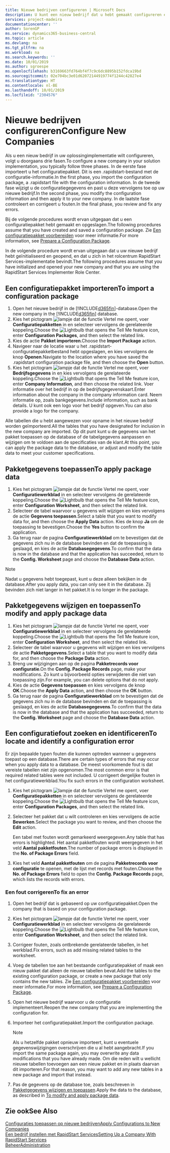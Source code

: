 ```yaml
---
title: Nieuwe bedrijven configureren | Microsoft Docs
description: U kunt een nieuw bedrijf dat u hebt gemaakt configureren en aanpassen. U kunt uw implementatie verder afstellen door de configuratie te voltooien in drie fasen.
services: project-madeira
documentationcenter: ''
author: SorenGP
ms.service: dynamics365-business-central
ms.topic: article
ms.devlang: na
ms.tgt_pltfrm: na
ms.workload: na
ms.search.keywords: ''
ms.date: 10/01/2019
ms.author: sgroespe
ms.openlocfilehash: b3169663fd764bf4f7c9c6dc8895b152fdca19bd
ms.sourcegitcommit: 02e704bc3e01d62072144919774f1244c42827e4
ms.translationtype: HT
ms.contentlocale: nl-BE
ms.lasthandoff: 10/01/2019
ms.locfileid: "2304576"
---
```

# <a name="configure-new-companies"></a><span data-ttu-id="6e2e6-104">Nieuwe bedrijven configureren</span><span class="sxs-lookup"><span data-stu-id="6e2e6-104">Configure New Companies</span></span>
<span data-ttu-id="6e2e6-105">Als u een nieuw bedrijf in uw oplossingimplementatie wilt configureren, volgt u doorgaans drie fasen.</span><span class="sxs-lookup"><span data-stu-id="6e2e6-105">To configure a new company in your solution implementation, you typically follow three phases.</span></span> <span data-ttu-id="6e2e6-106">In de eerste fase importeert u het configuratiepakket. Dit is een .rapidstart-bestand met de configuratie-informatie.</span><span class="sxs-lookup"><span data-stu-id="6e2e6-106">In the first phase, you import the configuration package, a .rapidstart file with the configuration information.</span></span> <span data-ttu-id="6e2e6-107">In de tweede fase wijzigt u de configuratiegegevens en past u deze vervolgens toe op uw nieuwe bedrijf.</span><span class="sxs-lookup"><span data-stu-id="6e2e6-107">In the second phase, you modify the configuration information and then apply it to your new company.</span></span> <span data-ttu-id="6e2e6-108">In de laatste fase controleert en corrigeert u fouten.</span><span class="sxs-lookup"><span data-stu-id="6e2e6-108">In the final phase, you review and fix any errors.</span></span>  

<span data-ttu-id="6e2e6-109">Bij de volgende procedures wordt ervan uitgegaan dat u een configuratiepakket hebt gemaakt en opgeslagen.</span><span class="sxs-lookup"><span data-stu-id="6e2e6-109">The following procedures assume that you have created and saved a configuration package.</span></span> <span data-ttu-id="6e2e6-110">Zie [Een configuratiepakket voorbereiden](admin-how-to-prepare-a-configuration-package.md) voor meer informatie.</span><span class="sxs-lookup"><span data-stu-id="6e2e6-110">For more information, see [Prepare a Configuration Package](admin-how-to-prepare-a-configuration-package.md).</span></span>  

<span data-ttu-id="6e2e6-111">In de volgende procedure wordt ervan uitgegaan dat u uw nieuwe bedrijf hebt geïnitialiseerd en geopend, en dat u zich in het rolcentrum RapidStart Services-implementatie bevindt.</span><span class="sxs-lookup"><span data-stu-id="6e2e6-111">The following procedures assume that you have initialized and opened your new company and that you are using the RapidStart Services Implementer Role Center.</span></span>

## <a name="to-import-a-configuration-package"></a><span data-ttu-id="6e2e6-112">Een configuratiepakket importeren</span><span class="sxs-lookup"><span data-stu-id="6e2e6-112">To import a configuration package</span></span>  
1. <span data-ttu-id="6e2e6-113">Open het nieuwe bedrijf in de [!INCLUDE[d365fin](includes/d365fin_md.md)]-database.</span><span class="sxs-lookup"><span data-stu-id="6e2e6-113">Open the new company in the [!INCLUDE[d365fin](includes/d365fin_md.md)] database.</span></span>  
2. <span data-ttu-id="6e2e6-114">Kies het pictogram ![lampje dat de functie Vertel me opent](media/ui-search/search_small.png "Vertel me wat u wilt doen"), voer **Configuratiepakketten** in en selecteer vervolgens de gerelateerde koppeling.</span><span class="sxs-lookup"><span data-stu-id="6e2e6-114">Choose the ![Lightbulb that opens the Tell Me feature](media/ui-search/search_small.png "Tell me what you want to do") icon, enter **Configuration Packages**, and then select the related link.</span></span>  
3. <span data-ttu-id="6e2e6-115">Kies de actie **Pakket importeren**.</span><span class="sxs-lookup"><span data-stu-id="6e2e6-115">Choose the **Import Package** action.</span></span>  
4. <span data-ttu-id="6e2e6-116">Navigeer naar de locatie waar u het .rapidstart-configuratiepakketbestand hebt opgeslagen, en kies vervolgens de knop **Openen**.</span><span class="sxs-lookup"><span data-stu-id="6e2e6-116">Navigate to the location where you have saved the .rapidstart configuration package file, and then choose the **Open** button.</span></span>  
5. <span data-ttu-id="6e2e6-117">Kies het pictogram ![lampje dat de functie Vertel me opent](media/ui-search/search_small.png "Vertel me wat u wilt doen"), voer **Bedrijfsgegevens** in en kies vervolgens de gerelateerde koppeling.</span><span class="sxs-lookup"><span data-stu-id="6e2e6-117">Choose the ![Lightbulb that opens the Tell Me feature](media/ui-search/search_small.png "Tell me what you want to do") icon, enter **Company Information**, and then choose the related link.</span></span> <span data-ttu-id="6e2e6-118">Voer informatie over het bedrijf in op de bedrijfsgegevenskaart.</span><span class="sxs-lookup"><span data-stu-id="6e2e6-118">Enter information about the company in the company information card.</span></span> <span data-ttu-id="6e2e6-119">Neem informatie op, zoals bankgegevens.</span><span class="sxs-lookup"><span data-stu-id="6e2e6-119">Include information, such as bank details.</span></span> <span data-ttu-id="6e2e6-120">U kunt ook een logo voor het bedrijf opgeven.</span><span class="sxs-lookup"><span data-stu-id="6e2e6-120">You can also provide a logo for the company.</span></span>  

<span data-ttu-id="6e2e6-121">Alle tabellen die u hebt aangewezen voor opname in het nieuwe bedrijf worden geïmporteerd.</span><span class="sxs-lookup"><span data-stu-id="6e2e6-121">All the tables that you have designated for inclusion in the new company are imported.</span></span> <span data-ttu-id="6e2e6-122">Op dit punt kunt u de gegevens van het pakket toepassen op de database of de tabelgegevens aanpassen en wijzigen om te voldoen aan de specificaties van de klant.</span><span class="sxs-lookup"><span data-stu-id="6e2e6-122">At this point, you can apply the package data to the database, or adjust and modify the table data to meet your customer specifications.</span></span>  

## <a name="to-apply-package-data"></a><span data-ttu-id="6e2e6-123">Pakketgegevens toepassen</span><span class="sxs-lookup"><span data-stu-id="6e2e6-123">To apply package data</span></span>  
1. <span data-ttu-id="6e2e6-124">Kies het pictogram ![lampje dat de functie Vertel me opent](media/ui-search/search_small.png "Vertel me wat u wilt doen"), voer **Configuratiewerkblad** in en selecteer vervolgens de gerelateerde koppeling.</span><span class="sxs-lookup"><span data-stu-id="6e2e6-124">Choose the ![Lightbulb that opens the Tell Me feature](media/ui-search/search_small.png "Tell me what you want to do") icon, enter **Configuration Worksheet**, and then select the related link.</span></span>  
2. <span data-ttu-id="6e2e6-125">Selecteer de tabel waarvoor u gegevens wilt wijzigen en kies vervolgens de actie **Gegevens toepassen**.</span><span class="sxs-lookup"><span data-stu-id="6e2e6-125">Select a table that you want to modify data for, and then choose the **Apply Data** action.</span></span> <span data-ttu-id="6e2e6-126">Kies de knop **Ja** om de toepassing te bevestigen.</span><span class="sxs-lookup"><span data-stu-id="6e2e6-126">Choose the **Yes** button to confirm the application.</span></span>
3. <span data-ttu-id="6e2e6-127">Ga terug naar de pagina **Configuratiewerkblad** om te bevestigen dat de gegevens zich nu in de database bevinden en dat de toepassing is geslaagd, en kies de actie **Databasegegevens**.</span><span class="sxs-lookup"><span data-stu-id="6e2e6-127">To confirm that the data is now in the database and that the application has succeeded, return to the **Config. Worksheet** page and choose the **Database Data** action.</span></span>  

> [!NOTE]  
>  <span data-ttu-id="6e2e6-128">Nadat u gegevens hebt toegepast, kunt u deze alleen bekijken in de database.</span><span class="sxs-lookup"><span data-stu-id="6e2e6-128">After you apply data, you can only see it in the database.</span></span> <span data-ttu-id="6e2e6-129">Zij bevinden zich niet langer in het pakket.</span><span class="sxs-lookup"><span data-stu-id="6e2e6-129">It is no longer in the package.</span></span>  

## <a name="to-modify-and-apply-package-data"></a><span data-ttu-id="6e2e6-130">Pakketgegevens wijzigen en toepassen</span><span class="sxs-lookup"><span data-stu-id="6e2e6-130">To modify and apply package data</span></span>  
1. <span data-ttu-id="6e2e6-131">Kies het pictogram ![lampje dat de functie Vertel me opent](media/ui-search/search_small.png "Vertel me wat u wilt doen"), voer **Configuratiewerkblad** in en selecteer vervolgens de gerelateerde koppeling.</span><span class="sxs-lookup"><span data-stu-id="6e2e6-131">Choose the ![Lightbulb that opens the Tell Me feature](media/ui-search/search_small.png "Tell me what you want to do") icon, enter **Configuration Worksheet**, and then select the related link.</span></span>  
2. <span data-ttu-id="6e2e6-132">Selecteer de tabel waarvoor u gegevens wilt wijzigen en kies vervolgens de actie **Pakketgegevens**.</span><span class="sxs-lookup"><span data-stu-id="6e2e6-132">Select a table that you want to modify data for, and then choose the **Package Data** action.</span></span>  
3. <span data-ttu-id="6e2e6-133">Breng uw wijzigingen aan op de pagina **Pakketrecords voor configuratie**.</span><span class="sxs-lookup"><span data-stu-id="6e2e6-133">On the **Config. Package Records** page, make your modifications.</span></span> <span data-ttu-id="6e2e6-134">Zo kunt u bijvoorbeeld opties verwijderen die niet van toepassing zijn.</span><span class="sxs-lookup"><span data-stu-id="6e2e6-134">For example, you can delete options that do not apply.</span></span>  
4. <span data-ttu-id="6e2e6-135">Kies de actie **Gegevens toepassen** en kies vervolgens de knop **OK**.</span><span class="sxs-lookup"><span data-stu-id="6e2e6-135">Choose the **Apply Data** action, and then choose the **OK** button.</span></span>  
5. <span data-ttu-id="6e2e6-136">Ga terug naar de pagina **Configuratiewerkblad** om te bevestigen dat de gegevens zich nu in de database bevinden en dat de toepassing is geslaagd, en kies de actie **Databasegegevens**.</span><span class="sxs-lookup"><span data-stu-id="6e2e6-136">To confirm that the data is now in the database and that the application has succeeded, return to the **Config. Worksheet** page and choose the **Database Data** action.</span></span>  

## <a name="to-locate-and-identify-a-configuration-error"></a><span data-ttu-id="6e2e6-137">Een configuratiefout zoeken en identificeren</span><span class="sxs-lookup"><span data-stu-id="6e2e6-137">To locate and identify a configuration error</span></span>  
<span data-ttu-id="6e2e6-138">Er zijn bepaalde typen fouten die kunnen optreden wanneer u gegevens toepast op een database.</span><span class="sxs-lookup"><span data-stu-id="6e2e6-138">There are certain types of errors that may occur when you apply data to a database.</span></span> <span data-ttu-id="6e2e6-139">De meest voorkomende fout is dat vereiste tabellen niet zijn opgenomen.</span><span class="sxs-lookup"><span data-stu-id="6e2e6-139">The most common error is that required related tables were not included.</span></span> <span data-ttu-id="6e2e6-140">U corrigeert dergelijke fouten in het configuratiewerkblad.</span><span class="sxs-lookup"><span data-stu-id="6e2e6-140">You fix such errors in the configuration worksheet.</span></span>

1. <span data-ttu-id="6e2e6-141">Kies het pictogram ![lampje dat de functie Vertel me opent](media/ui-search/search_small.png "Vertel me wat u wilt doen"), voer **Configuratiepakketten** in en selecteer vervolgens de gerelateerde koppeling.</span><span class="sxs-lookup"><span data-stu-id="6e2e6-141">Choose the ![Lightbulb that opens the Tell Me feature](media/ui-search/search_small.png "Tell me what you want to do") icon, enter **Configuration Packages**, and then select the related link.</span></span>  
2. <span data-ttu-id="6e2e6-142">Selecteer het pakket dat u wilt controleren en kies vervolgens de actie **Bewerken**.</span><span class="sxs-lookup"><span data-stu-id="6e2e6-142">Select the package you want to review, and then choose the **Edit** action.</span></span>  

    <span data-ttu-id="6e2e6-143">Een tabel met fouten wordt gemarkeerd weergegeven.</span><span class="sxs-lookup"><span data-stu-id="6e2e6-143">Any table that has errors is highlighted.</span></span> <span data-ttu-id="6e2e6-144">Het aantal pakketfouten wordt weergegeven in het veld **Aantal pakketfouten**.</span><span class="sxs-lookup"><span data-stu-id="6e2e6-144">The number of package errors is displayed in the **No. of Package Errors** field.</span></span>  

3. <span data-ttu-id="6e2e6-145">Kies het veld **Aantal pakketfouten** om de pagina **Pakketrecords voor configuratie** te openen, met de lijst met records met fouten.</span><span class="sxs-lookup"><span data-stu-id="6e2e6-145">Choose the **No. of Package Errors** field to open the **Config. Package Records** page, which lists the records with errors.</span></span>  

### <a name="to-fix-an-error"></a><span data-ttu-id="6e2e6-146">Een fout corrigeren</span><span class="sxs-lookup"><span data-stu-id="6e2e6-146">To fix an error</span></span>  
1. <span data-ttu-id="6e2e6-147">Open het bedrijf dat is gebaseerd op uw configuratiepakket.</span><span class="sxs-lookup"><span data-stu-id="6e2e6-147">Open the company that is based on your configuration package.</span></span>  
2. <span data-ttu-id="6e2e6-148">Kies het pictogram ![lampje dat de functie Vertel me opent](media/ui-search/search_small.png "Vertel me wat u wilt doen"), voer **Configuratiewerkblad** in en selecteer vervolgens de gerelateerde koppeling.</span><span class="sxs-lookup"><span data-stu-id="6e2e6-148">Choose the ![Lightbulb that opens the Tell Me feature](media/ui-search/search_small.png "Tell me what you want to do") icon, enter **Configuration Worksheet**, and then select the related link.</span></span>  
3. <span data-ttu-id="6e2e6-149">Corrigeer fouten, zoals ontbrekende gerelateerde tabellen, in het werkblad.</span><span class="sxs-lookup"><span data-stu-id="6e2e6-149">Fix errors, such as add missing related tables to the worksheet.</span></span>  
4. <span data-ttu-id="6e2e6-150">Voeg de tabellen toe aan het bestaande configuratiepakket of maak een nieuw pakket dat alleen de nieuwe tabellen bevat.</span><span class="sxs-lookup"><span data-stu-id="6e2e6-150">Add the tables to the existing configuration package, or create a new package that only contains the new tables.</span></span> <span data-ttu-id="6e2e6-151">Zie [Een configuratiepakket voorbereiden](admin-how-to-prepare-a-configuration-package.md) voor meer informatie.</span><span class="sxs-lookup"><span data-stu-id="6e2e6-151">For more information, see [Prepare a Configuration Package](admin-how-to-prepare-a-configuration-package.md).</span></span>  
5. <span data-ttu-id="6e2e6-152">Open het nieuwe bedrijf waarvoor u de configuratie implementeert.</span><span class="sxs-lookup"><span data-stu-id="6e2e6-152">Reopen the new company that you are implementing the configuration for.</span></span>  
6. <span data-ttu-id="6e2e6-153">Importeer het configuratiepakket.</span><span class="sxs-lookup"><span data-stu-id="6e2e6-153">Import the configuration package.</span></span>  

    > [!NOTE]  
    >  <span data-ttu-id="6e2e6-154">Als u hetzelfde pakket opnieuw importeert, kunt u eventuele gegevenswijzigingen overschrijven die u al hebt aangebracht.</span><span class="sxs-lookup"><span data-stu-id="6e2e6-154">If you import the same package again, you may overwrite any data modifications that you have already made.</span></span> <span data-ttu-id="6e2e6-155">Om die reden wilt u wellicht nieuwe tabellen toevoegen aan een nieuw pakket en in plaats daarvan dit importeren.</span><span class="sxs-lookup"><span data-stu-id="6e2e6-155">For that reason, you may want to add any new tables in a new package and import that instead.</span></span>  

7. <span data-ttu-id="6e2e6-156">Pas de gegevens op de database toe, zoals beschreven in [Pakketgegevens wijzigen en toepassen](admin-how-to-configure-new-companies.md#to-modify-and-apply-package-data).</span><span class="sxs-lookup"><span data-stu-id="6e2e6-156">Apply the data to the database, as described in [To modify and apply package data](admin-how-to-configure-new-companies.md#to-modify-and-apply-package-data).</span></span>

## <a name="see-also"></a><span data-ttu-id="6e2e6-157">Zie ook</span><span class="sxs-lookup"><span data-stu-id="6e2e6-157">See Also</span></span>  
[<span data-ttu-id="6e2e6-158">Configuraties toepassen op nieuwe bedrijven</span><span class="sxs-lookup"><span data-stu-id="6e2e6-158">Apply Configurations to New Companies</span></span>](admin-apply-configuration-to-new-companies.md)  
[<span data-ttu-id="6e2e6-159">Een bedrijf instellen met RapidStart Services</span><span class="sxs-lookup"><span data-stu-id="6e2e6-159">Setting Up a Company With RapidStart Services</span></span>](admin-set-up-a-company-with-rapidstart.md)  
[<span data-ttu-id="6e2e6-160">Beheer</span><span class="sxs-lookup"><span data-stu-id="6e2e6-160">Administration</span></span>](admin-setup-and-administration.md)
